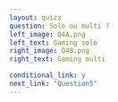 ```yaml
---
layout: quizz
question: Solo ou multi ?
left_image: Q4A.png
left_text: Gaming solo
right_image: Q4B.png
right_text: Gaming multi

conditional_link: y
next_link: "Question5"
---
```

